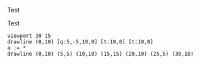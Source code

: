 Test

Test

```diagram
viewport 30 15
drawline (0,10) [q:5,-5,10,0] [t:10,0] [t:10,0]
a := *
drawline (0,10) (5,5) (10,10) (15,15) (20,10) (25,5) (30,10)

```
